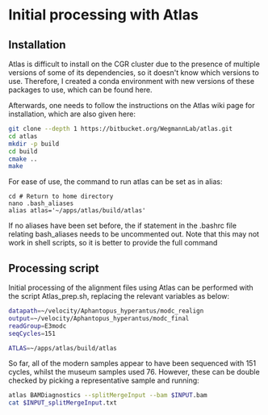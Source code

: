 # Initial processing with Atlas

## Installation

Atlas is difficult to install on the CGR cluster due to the presence of multiple versions of some of its dependencies, so it doesn't know which versions to use. Therefore, I created a conda environment
with new versions of these packages to use, which can be found here.

Afterwards, one needs to follow the instructions on the Atlas wiki page for installation, which are also given here:

```bash
git clone --depth 1 https://bitbucket.org/WegmannLab/atlas.git
cd atlas
mkdir -p build
cd build
cmake ..
make
```

For ease of use, the command to run atlas can be set as in alias:
```
cd # Return to home directory
nano .bash_aliases
alias atlas='~/apps/atlas/build/atlas'
```
If no aliases have been set before, the if statement in the .bashrc file relating bash_aliases needs to be uncommented out. Note that this may not work in shell scripts, so it is better to provide
the full command


## Processing script

Initial processing of the alignment files using Atlas can be performed with the script Atlas_prep.sh, replacing the relevant variables as below:

```bash
datapath=~/velocity/Aphantopus_hyperantus/modc_realign
output=~/velocity/Aphantopus_hyperantus/modc_final
readGroup=E3modc
seqCycles=151

ATLAS=~/apps/atlas/build/atlas
```

So far, all of the modern samples appear to have been sequenced with 151 cycles, whilst the museum samples used 76. However, these can be double checked by picking a representative sample and running:

```bash
atlas BAMDiagnostics --splitMergeInput --bam $INPUT.bam
cat $INPUT_splitMergeInput.txt
```

